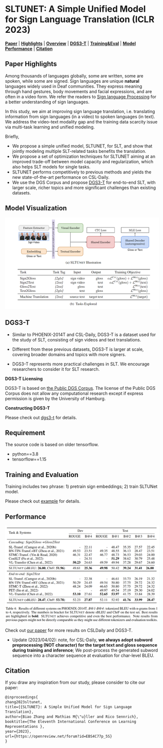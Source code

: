 # SLTUNET: A Simple Unified Model for Sign Language Translation (ICLR 2023)

[**Paper**](https://openreview.net/forum?id=EBS4C77p_5S) | 
[**Highlights**](#paper-highlights) |
[**Overview**](#model-visualization) |
[**DGS3-T**](#dgs3-t) |
[**Training&Eval**](#training-and-evaluation) |
[**Model Performance**](#performance) |
[**Citation**](#citation)


## Paper Highlights

Among thousands of languages globally, some are written, some are spoken, while some are signed.
Sign languages are unique **natural** languages widely used in Deaf communities. They express
meaning through hand gestures, body movements and facial expressions, and are often in a video form.
We refer the readers to [Sign language Processing](https://research.sign.mt/) for a better understanding
of sign languages.

In this study, we aim at improving sign language translation, i.e. translating information from
sign languages (in a video) to spoken languages (in text). We address the video-text modality gap and 
the training data scarcity issue via multi-task learning and unified modeling. 

Briefly,
- We propose a simple unified model, SLTUNET, for SLT, and show that jointly modeling
multiple SLT-related tasks benefits the translation.
- We propose a set of optimization techniques for SLTUNET aiming at an improved trade-off
between model capacity and regularization, which also helps SLT models for single tasks.
- SLTUNET performs competitively to previous methods and yields the new state-of-the-art
performance on CSL-Daily.
- We use the DGS Corpus and propose [DGS3-T](#dgs3-t) for end-to-end SLT, with larger
scale, richer topics and more significant challenges than existing datasets.

## Model Visualization

![Overview of ur proposal](model.png)


## DGS3-T

* Similar to PHOENIX-2014T and CSL-Daily, DGS3-T is a dataset used for the study of SLT, consisting of sign videos and text translations.

* Different from these previous datasets, DGS3-T is larger at scale, covering broader domains and topics with more signers.

* DGS3-T represents more practical challenges in SLT. We encourage researchers to consider it for SLT research.


**DGS3-T Licensing**

DGS3-T is based on [the Public DGS Corpus](https://www.sign-lang.uni-hamburg.de/meinedgs/ling/license_en.html). The license of the Public DGS Corpus does not allow any computational research except if express
permission is given by the University of Hamburg.

**Constructing DGS3-T**

Please check out [dgs3-t](./dgs3-t) for details.

## Requirement

The source code is based on older tensorflow.

- python==3.8
- tensorflow==1.15


## Training and Evaluation

Training includes two phrase: 1) pretrain sign embeddings; 2) train SLTUNet model.

Please check out [example](./example) for details.


## Performance

![Resulst on Phoenix](phoenix.png)

Check out [our paper](https://openreview.net/forum?id=EBS4C77p_5S) for more results on CSLDaily and DGS3-T.

* Update (2023/04/02): note, for CSL-Daily, **we always adopt subword preprocessing (NOT character) for the target text 
and gloss sequence during training and inference**; 
We post-process the generated subword sequence into a character sequence at evaluation for char-level BLEU.

## Citation

If you draw any inspiration from our study, please consider to cite our paper:
```
@inproceedings{
zhang2023sltunet,
title={{SLTUNET}: A Simple Unified Model for Sign Language Translation},
author={Biao Zhang and Mathias M{\"u}ller and Rico Sennrich},
booktitle={The Eleventh International Conference on Learning Representations },
year={2023},
url={https://openreview.net/forum?id=EBS4C77p_5S}
}
```
